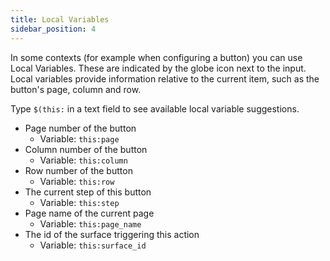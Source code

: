 ```yaml
---
title: Local Variables
sidebar_position: 4
---
```


In some contexts (for example when configuring a button) you can use Local Variables. These are indicated by the globe icon next to the input. Local variables provide information relative to the current item, such as the button's page, column and row.

Type `$(this:` in a text field to see available local variable suggestions.

- Page number of the button
  - Variable: `this:page`
- Column number of the button
  - Variable: `this:column`
- Row number of the button
  - Variable: `this:row`
- The current step of this button
  - Variable: `this:step`
- Page name of the current page
  - Variable: `this:page_name`
- The id of the surface triggering this action
  - Variable: `this:surface_id`
